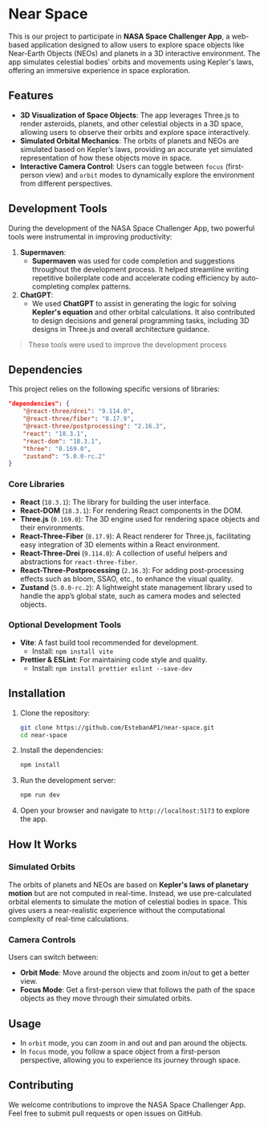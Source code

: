 # Near Space

This is our project to participate in **NASA Space Challenger App**, a web-based application designed to allow users to explore space objects like Near-Earth Objects (NEOs) and planets in a 3D interactive environment. The app simulates celestial bodies' orbits and movements using Kepler's laws, offering an immersive experience in space exploration.

## Features

- **3D Visualization of Space Objects**: The app leverages Three.js to render asteroids, planets, and other celestial objects in a 3D space, allowing users to observe their orbits and explore space interactively.
- **Simulated Orbital Mechanics**: The orbits of planets and NEOs are simulated based on Kepler’s laws, providing an accurate yet simulated representation of how these objects move in space.
- **Interactive Camera Control**: Users can toggle between `focus` (first-person view) and `orbit` modes to dynamically explore the environment from different perspectives.

## Development Tools

During the development of the NASA Space Challenger App, two powerful tools were instrumental in improving productivity:

1. **Supermaven**:
   - **Supermaven** was used for code completion and suggestions throughout the development process. It helped streamline writing repetitive boilerplate code and accelerate coding efficiency by auto-completing complex patterns.
2. **ChatGPT**:
   - We used **ChatGPT** to assist in generating the logic for solving **Kepler's equation** and other orbital calculations. It also contributed to design decisions and general programming tasks, including 3D designs in Three.js and overall architecture guidance.

> These tools were used to improve the development process

## Dependencies

This project relies on the following specific versions of libraries:

```json
"dependencies": {
    "@react-three/drei": "9.114.0",
    "@react-three/fiber": "8.17.9",
    "@react-three/postprocessing": "2.16.3",
    "react": "18.3.1",
    "react-dom": "18.3.1",
    "three": "0.169.0",
    "zustand": "5.0.0-rc.2"
}
```

### Core Libraries

- **React** (`18.3.1`): The library for building the user interface.
- **React-DOM** (`18.3.1`): For rendering React components in the DOM.
- **Three.js** (`0.169.0`): The 3D engine used for rendering space objects and their environments.
- **React-Three-Fiber** (`8.17.9`): A React renderer for Three.js, facilitating easy integration of 3D elements within a React environment.
- **React-Three-Drei** (`9.114.0`): A collection of useful helpers and abstractions for `react-three-fiber`.
- **React-Three-Postprocessing** (`2.16.3`): For adding post-processing effects such as bloom, SSAO, etc., to enhance the visual quality.
- **Zustand** (`5.0.0-rc.2`): A lightweight state management library used to handle the app’s global state, such as camera modes and selected objects.

### Optional Development Tools

- **Vite**: A fast build tool recommended for development.
  - Install: `npm install vite`
- **Prettier & ESLint**: For maintaining code style and quality.
  - Install: `npm install prettier eslint --save-dev`

## Installation

1. Clone the repository:

   ```bash
   git clone https://github.com/EstebanAP1/near-space.git
   cd near-space
   ```

2. Install the dependencies:

   ```bash
   npm install
   ```

3. Run the development server:

   ```bash
   npm run dev
   ```

4. Open your browser and navigate to `http://localhost:5173` to explore the app.

## How It Works

### Simulated Orbits

The orbits of planets and NEOs are based on **Kepler's laws of planetary motion** but are not computed in real-time. Instead, we use pre-calculated orbital elements to simulate the motion of celestial bodies in space. This gives users a near-realistic experience without the computational complexity of real-time calculations.

### Camera Controls

Users can switch between:

- **Orbit Mode**: Move around the objects and zoom in/out to get a better view.
- **Focus Mode**: Get a first-person view that follows the path of the space objects as they move through their simulated orbits.

## Usage

- In `orbit` mode, you can zoom in and out and pan around the objects.
- In `focus` mode, you follow a space object from a first-person perspective, allowing you to experience its journey through space.

## Contributing

We welcome contributions to improve the NASA Space Challenger App. Feel free to submit pull requests or open issues on GitHub.
